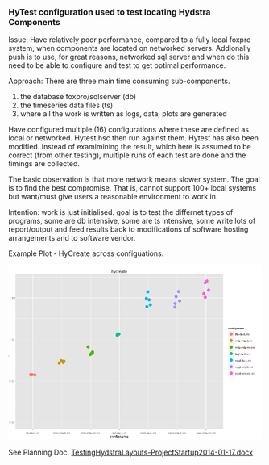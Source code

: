### HyTest configuration used to test locating Hydstra Components #

Issue:
Have relatively poor performance, compared to a fully local foxpro system, when components are located on networked servers. Addionally push is to use, for great reasons, networked sql server and when do this need to be able to configure and test to get optimal performance.

Approach:
There are three main time consuming sub-components.

1. the database foxpro/sqlserver (db)
2. the timeseries data files (ts)
3. where all the work is written as logs, data, plots are generated

Have configured multiple (16) configurations where these are defined as local or networked.
Hytest.hsc then run against them. Hytest has also been modified. Instead of examimining the result, which here is assumed to be correct (from other testing), multiple runs of each test are done and the timings are collected.

The basic observation is that more network means slower system. The goal is to find the best compromise. That is, cannot support 100+ local systems but want/must give users a reasonable environment to work in.

Intention:
work is just initialised. goal is to test the differnet types of programs, some are db intensive, some are ts intensive, some write lots of report/output and feed results back to modifications of software hosting arrangements and to software vendor.


Example Plot - HyCreate across configuations.

![hycreate_init.png](./2014-01-15-TestJobs/documentation/hycreate_init.png)


See Planning Doc.
[TestingHydstraLayouts-ProjectStartup2014-01-17.docx](./2014-01-15-TestJobs/documentation/TestingHydstraLayouts-ProjectStartup2014-01-17.docx)
